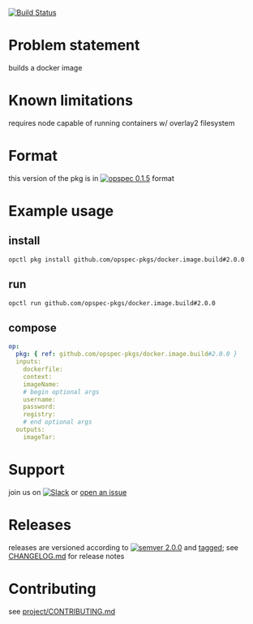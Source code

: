 [![Build Status](https://travis-ci.org/opspec-pkgs/docker.image.build.svg?branch=master)](https://travis-ci.org/opspec-pkgs/docker.image.build)

# Problem statement
builds a docker image

# Known limitations
requires node capable of running containers w/ overlay2 filesystem

# Format

this version of the pkg is in
[![opspec 0.1.5](https://img.shields.io/badge/opspec-0.1.5-brightgreen.svg?colorA=6b6b6b&colorB=fc16be)](https://opspec.io/0.1.5/packages.html)
format

# Example usage

## install

```shell
opctl pkg install github.com/opspec-pkgs/docker.image.build#2.0.0
```

## run

```
opctl run github.com/opspec-pkgs/docker.image.build#2.0.0
```

## compose

```yaml
op:
  pkg: { ref: github.com/opspec-pkgs/docker.image.build#2.0.0 }
  inputs: 
    dockerfile:
    context:
    imageName:
    # begin optional args
    username:
    password:
    registry:
    # end optional args
  outputs:
    imageTar:
```

# Support

join us on [![Slack](https://opspec-slackin.herokuapp.com/badge.svg)](https://opspec-slackin.herokuapp.com/)
or [open an issue](https://github.com/opspec-pkgs/docker.image.build/issues)

# Releases

releases are versioned according to
[![semver 2.0.0](https://img.shields.io/badge/semver-2.0.0-brightgreen.svg)](http://semver.org/spec/v2.0.0.html)
and [tagged](https://git-scm.com/book/en/v2/Git-Basics-Tagging); see
[CHANGELOG.md](CHANGELOG.md) for release notes

# Contributing

see [project/CONTRIBUTING.md](https://github.com/opspec-pkgs/project/blob/master/CONTRIBUTING.md)
